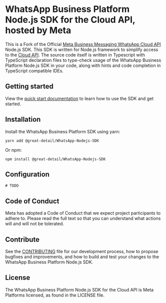<!-- Copyright (c) Meta Platforms, Inc. and affiliates.
All rights reserved.

This source code is licensed under the license found in the
LICENSE file in the root directory of this source tree.
-->

# WhatsApp Business Platform Node.js SDK for the Cloud API, hosted by Meta

This is a Fork of the Official
[Meta Business Messaging WhatsApp Cloud API](https://business.whatsapp.com/products/business-platform/)
Node.js SDK. This SDK is written for Node.js framework to simplify access to
the [Cloud API](https://developers.facebook.com/docs/whatsapp/cloud-api/). The
source code itself is written in Typescript with TypeScript declaration files
to type-check usage of the WhatsApp Business Platform Node.js SDK in your code,
along with hints and code completion in TypeScript compatible IDEs.

## Getting started

View the [quick start documentation](https://whatsapp.github.io/WhatsApp-Nodejs-SDK/) to learn how to use the SDK and get started.

## Installation

Install the WhatsApp Business Platform SDK using yarn:

```shell
yarn add @great-detail/WhatsApp-Nodejs-SDK
```

Or npm:

```shell
npm install @great-detail/WhatsApp-Nodejs-SDK
```

## Configuration

```shell
# TODO
```

## Code of Conduct

Meta has adopted a Code of Conduct that we expect project participants to adhere to. Please read the full text so that you can understand what actions will and will not be tolerated.

## Contribute

See the [CONTRIBUTING](CONTRIBUTING.md) file for our development process, how to propose bugfixes and improvements, and how to build and test your changes to the WhatsApp Business Platform Node.js SDK.

## License

The WhatsApp Business Platform Node.js SDK for the Cloud API is Meta Platforms licensed, as found in the LICENSE file.
